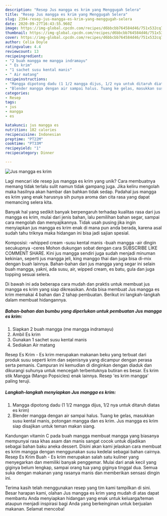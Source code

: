 ```yaml
---
description: "Resep Jus mangga es krim yang Menggugah Selera"
title: "Resep Jus mangga es krim yang Menggugah Selera"
slug: 2394-resep-jus-mangga-es-krim-yang-menggugah-selera
date: 2020-09-27T16:43:55.960Z
image: https://img-global.cpcdn.com/recipes/d6bbcbb764584d46/751x532cq70/jus-mangga-es-krim-foto-resep-utama.jpg
thumbnail: https://img-global.cpcdn.com/recipes/d6bbcbb764584d46/751x532cq70/jus-mangga-es-krim-foto-resep-utama.jpg
cover: https://img-global.cpcdn.com/recipes/d6bbcbb764584d46/751x532cq70/jus-mangga-es-krim-foto-resep-utama.jpg
author: Celia Doyle
ratingvalue: 4.4
reviewcount: 13
recipeingredient:
- "2 buah mangga me mangga indramayu"
- " Es krim"
- "1 sachet susu kental manis"
- " Air matang"
recipeinstructions:
- "Mangga dipotong dadu (1 1/2 mangga dijus, 1/2 nya untuk ditaruh diatas es krim)"
- "Blender mangga dengan air sampai halus. Tuang ke gelas, masukkan susu kental manis, potongan mangga dan es krim. Jus mangga es krim siap disajikan untuk teman makan siang."
categories:
- Resep
tags:
- jus
- mangga
- es

katakunci: jus mangga es 
nutrition: 182 calories
recipecuisine: Indonesian
preptime: "PT22M"
cooktime: "PT33M"
recipeyield: "1"
recipecategory: Dinner

---
```



![Jus mangga es krim](https://img-global.cpcdn.com/recipes/d6bbcbb764584d46/751x532cq70/jus-mangga-es-krim-foto-resep-utama.jpg)

Lagi mencari ide resep jus mangga es krim yang unik? Cara membuatnya memang tidak terlalu sulit namun tidak gampang juga. Jika keliru mengolah maka hasilnya akan hambar dan bahkan tidak sedap. Padahal jus mangga es krim yang enak harusnya sih punya aroma dan cita rasa yang dapat memancing selera kita.

Banyak hal yang sedikit banyak berpengaruh terhadap kualitas rasa dari jus mangga es krim, mulai dari jenis bahan, lalu pemilihan bahan segar, sampai cara mengolah dan menyajikannya. Tidak usah pusing jika ingin menyiapkan jus mangga es krim enak di mana pun anda berada, karena asal sudah tahu triknya maka hidangan ini bisa jadi sajian spesial.

Komposisi: -whipped cream -susu kental manis -buah mangga -air dingin secukupnya -ceres Mohon dukungan sobat dengan cara SUBSCRIBE LIKE COMMENT SHARE. Kini jus mangga sendiri juga sudah menjadi minuman kekinian, seperti jus mangga jeli, king manggo thai dan juga bisa di-mix dengan buah lainnya. Bahan-bahan dari jus mangga yang segar ini selain buah mangga, yakni, ada susu, air, wipped cream, es batu, gula dan juga topping sesuai selera.


Di bawah ini ada beberapa cara mudah dan praktis untuk membuat jus mangga es krim yang siap dikreasikan. Anda bisa membuat Jus mangga es krim memakai 4 bahan dan 2 tahap pembuatan. Berikut ini langkah-langkah dalam membuat hidangannya.

<!--inarticleads1-->

##### Bahan-bahan dan bumbu yang diperlukan untuk pembuatan Jus mangga es krim:

1. Siapkan 2 buah mangga (me mangga indramayu)
1. Ambil  Es krim
1. Gunakan 1 sachet susu kental manis
1. Sediakan  Air matang


Resep Es Krim - Es krim merupakan makanan beku yang terbuat dari produk susu seperti krim dan sejenisnya yang dicampur dengan perasa serta pemanis. Campuran ini kemudian di dinginkan dengan diaduk dan dikurangi suhunya untuk mencegah terbentuknya butiran es besar. Es krim stik Mangga (Mango Popsicles) enak lainnya. Resep &#39;es krim mangga&#39; paling teruji. 

<!--inarticleads2-->

##### Langkah-langkah menyiapkan Jus mangga es krim:

1. Mangga dipotong dadu (1 1/2 mangga dijus, 1/2 nya untuk ditaruh diatas es krim)
1. Blender mangga dengan air sampai halus. Tuang ke gelas, masukkan susu kental manis, potongan mangga dan es krim. Jus mangga es krim siap disajikan untuk teman makan siang.


Kandungan vitamin C pada buah mangga membuat mangga yang biasanya mempunyai rasa khas asam dan manis sangat cocok untuk dijadikan sebagai bahan baku aneka dessert. Disini akan kami jelaskan cara membuat es krim mangga dengan menggunakan susu kedelai sebagai bahan cairnya. Resep Es Krim Buah - Es krim merupakan salah satu kuliner yang menyegarkan dan memiliki banyak penggemar. Mulai dari anak kecil yang giginya belum lengkap, sampai orang tua yang giginya tinggal dua. Semua suka dengan makanan yang rasanya manis dan memberikan sensasi dingin ini. 

Terima kasih telah menggunakan resep yang tim kami tampilkan di sini. Besar harapan kami, olahan Jus mangga es krim yang mudah di atas dapat membantu Anda menyiapkan hidangan yang enak untuk keluarga/teman ataupun menjadi inspirasi bagi Anda yang berkeinginan untuk berjualan makanan. Selamat mencoba!
